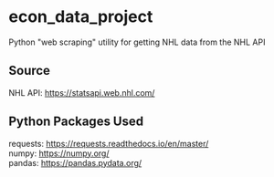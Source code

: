 # econ_data_project
Python "web scraping" utility for getting NHL data from the NHL API 

## Source
NHL API: https://statsapi.web.nhl.com/

## Python Packages Used
requests: https://requests.readthedocs.io/en/master/ <br />
numpy: https://numpy.org/ <br />
pandas: https://pandas.pydata.org/ <br />
